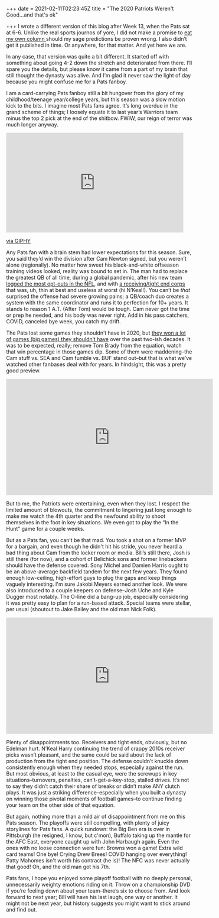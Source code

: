 +++
date = 2021-02-11T02:23:45Z
title = "The 2020 Patriots Weren't Good...and that's ok"

+++
I wrote a different version of this blog after Week 13, when the Pats sat at 6-6. Unlike the real sports journos of yore, I did not make a promise to [eat my own column ](https://www.tallahassee.com/story/life/2015/03/19/portrait-past-columnist-eats-column/25017671/?showmenu=true)should my sage predictions be proven wrong. I also didn’t get it published in time. Or anywhere, for that matter. And yet here we are.

In any case, that version was quite a bit different. It started off with something about going 4-2 down the stretch and deteriorated from there. I’ll spare you the details, but please know it came from a part of my brain that still thought the dynasty was alive. And I’m glad it never saw the light of day because you might confuse me for a Pats fanboy.

I am a card-carrying Pats fanboy still a bit hungover from the glory of my childhood/teenage year/college years, but this season was a slow motion kick to the bits. I imagine most Pats fans agree. It’s long overdue in the grand scheme of things; I loosely equate it to last year’s Warriors team minus the top 2 pick at the end of the shitbow. FWIW, our reign of terror was much longer anyway.

<iframe src="https://giphy.com/embed/1ZDoc9v1mWOUNIxLWh" width="480" height="270" frameBorder="0" class="giphy-embed" allowFullScreen></iframe><p><a href="https://giphy.com/gifs/espn-steph-curry-in-the-zone-zoned-out-1ZDoc9v1mWOUNIxLWh">via GIPHY</a></p>

Any Pats fan with a brain stem had lower expectations for this season. Sure, you said they’d win the division after Cam Newton signed, but you weren’t alone (regionally). No matter how sweet his black-and-white offseason training videos looked, reality was bound to set in. The man had to replace the greatest QB of all time, during a global pandemic, after his new team [logged the most opt-outs in the NFL](https://www.patspulpit.com/2021/2/5/22268660/devin-mccourty-believes-new-england-patriots-opt-outs-are-trending-towards-returning-for-2021#:\~:text=An%20NFL%2Dhigh%20eight%20New,offensive%20side%20of%20the%20ball.), and with [a receiving/tight end corps](https://www.lineups.com/nfl/depth-charts/new-england-patriots) that was, uh, thin at best and useless at worst (hi N’Keal!). You can’t be _that_ surprised the offense had severe growing pains; a QB/coach duo creates a system with the same coordinator and runs it to perfection for 10+ years. It stands to reason 1 A.T. (After Tom) would be tough. Cam never got the time or prep he needed, and his body was never right. Add in his pass catchers, COVID, canceled bye week, you catch my drift.

The Pats lost some games they shouldn’t have in 2020, but [they won a lot of games (big games) they shouldn’t have](https://www.pro-football-reference.com/leaders/gwd_career.htm) over the past two-ish decades. It was to be expected, really; remove Tom Brady from the equation, watch that win percentage in those games dip. Some of them were maddening–the Cam stuff vs. SEA and Cam fumble vs. BUF stand out–but that is what we’ve watched other fanbases deal with for years. In hindsight, this was a pretty good preview.

<iframe width="560" height="315" src="https://www.youtube.com/embed/41Y7OYLNR38" title="YouTube video player" frameborder="0" allow="accelerometer; autoplay; clipboard-write; encrypted-media; gyroscope; picture-in-picture" allowfullscreen></iframe>

But to me, the Patriots were entertaining, even when they lost. I respect the limited amount of blowouts, the commitment to lingering just long enough to make me watch the 4th quarter and the newfound ability to shoot themselves in the foot in key situations. We even got to play the “In the Hunt” game for a couple weeks.

But as a Pats fan, you can’t be that mad. You took a shot on a former MVP for a bargain, and even though he didn't hit his stride, you never heard a bad thing about Cam from the locker room or media. Bill’s still there, Josh is still there (for now), and a cohort of Belichick sons and former linebackers should have the defense covered. Sony Michel and Damien Harris ought to be an above-average backfield tandem for the next few years. They found enough low-ceiling, high-effort guys to plug the gaps and keep things vaguely interesting. I'm sure Jakobi Meyers earned another look. We were also introduced to a couple keepers on defense–Josh Uche and Kyle Dugger most notably. The O-line did a bang-up job, especially considering it was pretty easy to plan for a run-based attack. Special teams were stellar, per usual (shoutout to Jake Bailey and the old man Nick Folk).

<iframe width="560" height="315" src="https://www.youtube.com/embed/ptwJIyZHLo4" title="YouTube video player" frameborder="0" allow="accelerometer; autoplay; clipboard-write; encrypted-media; gyroscope; picture-in-picture" allowfullscreen></iframe>

Plenty of disappointments too. Receivers and tight ends, obviously, but no Edelman hurt. N’Keal Harry continuing the trend of crappy 2010s receiver picks wasn’t pleasant, and the same could be said about the lack of production from the tight end position. The defense couldn’t knuckle down consistently enough when they needed stops, especially against the run. But most obvious, at least to the casual eye, were the screwups in key situations–turnovers, penalties, can’t-get-a-key-stop, stalled drives. It’s not to say they didn’t catch their share of breaks or didn’t make ANY clutch plays. It was just a striking difference–especially when you built a dynasty on winning those pivotal moments of football games–to continue finding your team on the other side of that equation.

But again, nothing more than a mild air of disappointment from me on this Pats season. The playoffs were still compelling, with plenty of juicy storylines for Pats fans. A quick rundown: the Big Ben era is over in Pittsburgh (he resigned, I know, but c'mon), Buffalo taking up the mantle for the AFC East, everyone caught up with John Harbaugh again. Even the ones with no loose connection were fun: Browns won a game! Extra wild card teams! One bye! Crying Drew Brees! COVID hanging over everything! Patty Mahomes isn't worth his contract (he is)! The NFC was never actually that good! Oh, and the old man got his 7th.

Pats fans, I hope you enjoyed some playoff football with no deeply personal, unnecessarily weighty emotions riding on it. Throw on a championship DVD if you’re feeling down about your team–there’s six to choose from. And look forward to next year; Bill will have his last laugh, one way or another. It might not be next year, but history suggests you might want to stick around and find out.
